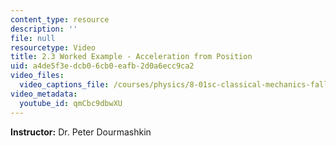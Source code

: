 ```yaml
---
content_type: resource
description: ''
file: null
resourcetype: Video
title: 2.3 Worked Example - Acceleration from Position
uid: a4de5f3e-dcb0-6cb0-eafb-2d0a6ecc9ca2
video_files:
  video_captions_file: /courses/physics/8-01sc-classical-mechanics-fall-2016/week-1-kinematics/2.3-worked-example-acceleration-from-position/2.3-worked-example-acceleration-from-position/qmCbc9dbwXU.vtt
video_metadata:
  youtube_id: qmCbc9dbwXU
---
```


**Instructor:** Dr. Peter Dourmashkin